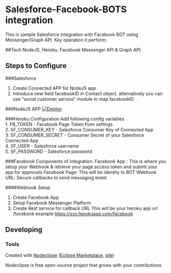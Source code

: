 # Salesforce-Facebook-BOTS integration 



This is sample Salesforce integration with Facebook BOT using Messenger/Graph API. 
Key operation it perform:

##Tech
NodeJS, Heroku, Facebook Messenger API & Graph API

## Steps to Configure 
###Salesforce
1. Create Connected APP for NodeJS app
2. Introduce new  field facebookID in Contact object, alternatively you can use “social customer service” module to map facebookID

###NodeJS APP
[![Deploy](https://www.herokucdn.com/deploy/button.svg)](https://heroku.com/deploy)

###Heroku Configuration
Add following config variables <br>
        1. FB_TOKEN - Facebook Page Token from settings <br>
        2. SF_CONSUMER_KEY - Salesforce Consumer Key of Connected App <br>
        3. SF_CONSUMER_SECRET - Consumer Secret of your Salesforce Connected App <br>
        4. SF_USER - Salesforce username <br>
        5. SF_PASSWORD - Salesforce password <br>

###Facebook
Components of integration:
Facebook App :  This is where you setup your Webhook & retrieve your page access token and submit your app for approvals
Facebook Page:  This will be identity to BOT
Webhook URL:  Secure callbacks  to send messaging event

####Webhook Setup
1. Create Facebook App
2. Setup Facebook Messenger Platform
3. Create Rest service for callback URL 
	 This will be your heroku app url /facebook example  https://xyx.herokuapp.com/facebook


## Developing



### Tools

Created with [Nodeclipse](https://github.com/Nodeclipse/nodeclipse-1)
 ([Eclipse Marketplace](http://marketplace.eclipse.org/content/nodeclipse), [site](http://www.nodeclipse.org))   

Nodeclipse is free open-source project that grows with your contributions.
